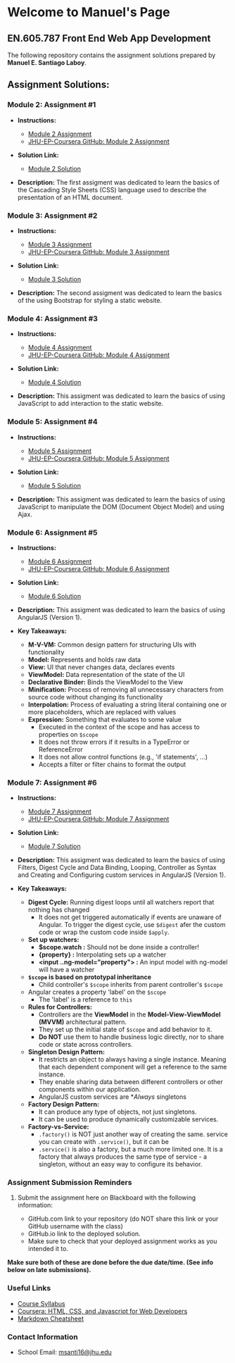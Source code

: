 # Welcome to Manuel's Page

## EN.605.787 Front End Web App Development

The following repository contains the assignment solutions prepared by **Manuel E. Santiago Laboy**.

## Assignment Solutions:
### Module 2: Assignment #1

- **Instructions:**
    - [Module 2 Assignment](https://ychaikin.github.io/jhu-ajax-course/Module2)
    - [JHU-EP-Coursera GitHub: Module 2 Assignment](https://github.com/jhu-ep-coursera/fullstack-course4/blob/master/assignments/assignment2/Assignment-2.md)

- **Solution Link:**
    - [Module 2 Solution](https://manuelsanti1986.github.io/jhu-front-end-dev/module2-solution)

- **Description:** The first assigment was dedicated to learn the basics of the Cascading Style Sheets (CSS) language used to describe the presentation of an HTML document.


### Module 3: Assignment #2

- **Instructions:**
    - [Module 3 Assignment](https://ychaikin.github.io/jhu-ajax-course/Module3)
    - [JHU-EP-Coursera GitHub: Module 3 Assignment](https://github.com/jhu-ep-coursera/fullstack-course4/blob/master/assignments/assignment3/Assignment-3.md)

- **Solution Link:**
    - [Module 3 Solution](https://manuelsanti1986.github.io/jhu-front-end-dev/module3-solution)

- **Description:** The second assigment was dedicated to learn the basics of the using Bootstrap for styling a static website.

### Module 4: Assignment #3

- **Instructions:**
    - [Module 4 Assignment](https://ychaikin.github.io/jhu-ajax-course/Module4)
    - [JHU-EP-Coursera GitHub: Module 4 Assignment](https://github.com/jhu-ep-coursera/fullstack-course4/blob/master/assignments/assignment4/Assignment-4.md)

- **Solution Link:**
    - [Module 4 Solution](https://manuelsanti1986.github.io/jhu-front-end-dev/module4-solution)

- **Description:** This assigment was dedicated to learn the basics of using JavaScript to add interaction to the static website.

### Module 5: Assignment #4

- **Instructions:**
    - [Module 5 Assignment](https://ychaikin.github.io/jhu-ajax-course/Module5)
    - [JHU-EP-Coursera GitHub: Module 5 Assignment](https://github.com/jhu-ep-coursera/fullstack-course4/blob/master/assignments/assignment5/Assignment-5.md)

- **Solution Link:**
    - [Module 5 Solution](https://manuelsanti1986.github.io/jhu-front-end-dev/module5-solution)

- **Description:** This assigment was dedicated to learn the basics of using JavaScript to manipulate the DOM (Document Object Model) and using Ajax.

### Module 6: Assignment #5

- **Instructions:**
    - [Module 6 Assignment](https://ychaikin.github.io/jhu-ajax-course/Module6)
    - [JHU-EP-Coursera GitHub: Module 6 Assignment](https://github.com/jhu-ep-coursera/fullstack-course5/blob/master/assignments/assignment1/Assignment-1.md)

- **Solution Link:**
    - [Module 6 Solution](https://manuelsanti1986.github.io/jhu-front-end-dev/mod1_solution)

- **Description:** This assigment was dedicated to learn the basics of using AngularJS (Version 1).

- **Key Takeaways:**
    - **M-V-VM:** Common design pattern for structuring UIs with functionality
    - **Model:** Represents and holds raw data
    - **View:** UI that never changes data, declares events
    - **ViewModel:** Data representation of the state of the UI
    - **Declarative Binder:** Binds the ViewModel to the View
    - **Minification:** Process of removing all unnecessary characters from source code without changing its functionality
    - **Interpolation:** Process of evaluating a string literal containing one or more placeholders, which are replaced with values
    - **Expression:** Something that evaluates to some value
        - Executed in the context of the scope and has access to properties on `$scope`
        - It does not throw errors if it results in a TypeError or ReferenceError
        - It does not allow control functions (e.g., 'if statements', ...)
        - Accepts a filter or filter chains to format the output

### Module 7: Assignment #6

- **Instructions:**
    - [Module 7 Assignment](https://ychaikin.github.io/jhu-ajax-course/Module7)
    - [JHU-EP-Coursera GitHub: Module 7 Assignment](https://github.com/jhu-ep-coursera/fullstack-course5/blob/master/assignments/assignment2/Assignment-2.md)

- **Solution Link:**
    - [Module 7 Solution](https://manuelsanti1986.github.io/jhu-front-end-dev/mod2_solution)

- **Description:** This assigment was dedicated to learn the basics of using Filters, Digest Cycle and Data Binding, Looping, Controller as Syntax and Creating and Configuring custom services in AngularJS (Version 1).

- **Key Takeaways:**
    - **Digest Cycle:** Running digest loops until all watchers report that nothing has changed
        - It does not get triggered automatically if events are unaware of Angular. To trigger the digest cycle, use `$digest` afer the custom code or wrap the custom code inside `$apply`.
    - **Set up watchers:**
        - **$scope.watch :** Should not be done inside a controller!
        - **{property} :** Interpolating sets up a watcher
        - **<input ..ng-model="property"> :** An input model with ng-model will have a watcher
    - **`$scope` is based on prototypal inheritance**
        - Child controller's `$scope` inherits from parent controller's `$scope`
    - Angular creates a property 'label' on the `$scope`
        - The 'label' is a reference to `this`
    - **Rules for Controllers:**
        - Controllers are the **ViewModel** in the **Model-View-ViewModel (MVVM)** architectural pattern.
        - They set up the initial state of `$scope` and add behavior to it.
        - **Do NOT** use them to handle business logic directly, nor to share code or state across controllers.
    - **Singleton Design Pattern:**
        - It restricts an object to always having a single instance. Meaning that each dependent component will get a reference to the same instance.
        - They enable sharing data between different controllers or other components within our application.
        - AngularJS custom services are **Always* singletons
    - **Factory Design Pattern:**
        - It can produce any type of objects, not just singletons.
        - It can be used to produce dynamically customizable services.
    - **Factory-vs-Service:**
        - `.factory()` is NOT just another way of creating the same. service you can create with `.service()`, but it can be
        - `.service()` is also a factory, but a much more limited one. It is a factory that always produces the same type of service - a singleton, without an easy way to configure its behavior.

### Assignment Submission Reminders

1. Submit the assignment here on Blackboard with the following information:

    - GitHub.com link to your repository (do NOT share this link or your GitHub username with the class)
    - GitHub.io link to the deployed solution.
    - Make sure to check that your deployed assignment works as you intended it to.

**Make sure both of these are done before the due date/time. (See info below on late submissions).**


### Useful Links
- [Course Syllabus](https://ychaikin.github.io/jhu-ajax-course/Syllabus)
- [Coursera: HTML, CSS, and Javascript for Web Developers](https://www.coursera.org/learn/html-css-javascript-for-web-developers/home/welcome)
- [Markdown Cheatsheet](https://github.com/adam-p/markdown-here/wiki/Markdown-Cheatsheet)



### Contact Information
- School Email: msanti16@jhu.edu

